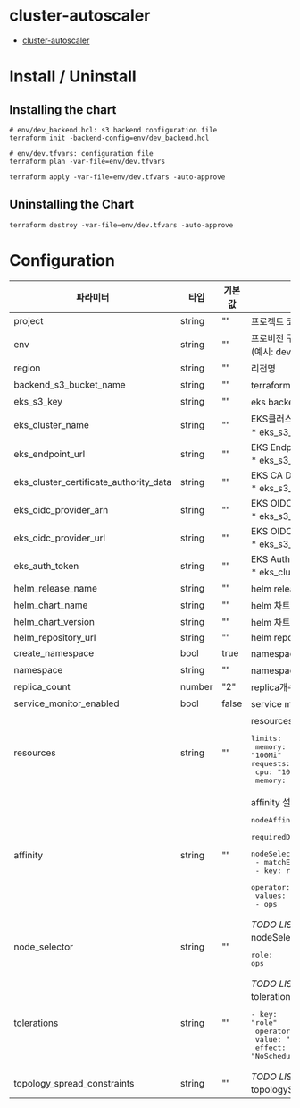# cluster-autoscaler

- [cluster-autoscaler](https://github.com/kubernetes/autoscaler/tree/master/charts/cluster-autoscaler)


# Install / Uninstall

## Installing the chart

```
# env/dev_backend.hcl: s3 backend configuration file
terraform init -backend-config=env/dev_backend.hcl

# env/dev.tfvars: configuration file
terraform plan -var-file=env/dev.tfvars

terraform apply -var-file=env/dev.tfvars -auto-approve
```

## Uninstalling the Chart

```
terraform destroy -var-file=env/dev.tfvars -auto-approve
```


# Configuration

|파라미터|타입|기본값|설명|
|--------|--------|--------|--------|
|project|string|""|프로젝트 코드명|
|env|string|""|프로비전 구성 환경 </br>(예시: dev, stg, qa, prod, ...)|
|region|string|""|리전명|
|backend_s3_bucket_name|string|""|terraform s3버킷명|
|eks_s3_key|string|""|eks backend에 대한 s3 키파일|
|eks_cluster_name|string|""|EKS클러스터명<br/>* eks_s3_key 설정시 자동 설정됨|
|eks_endpoint_url|string|""|EKS Endpoint URL<br/>* eks_s3_key 설정시 자동 설정됨|
|eks_cluster_certificate_authority_data|string|""|EKS CA Data<br/>* eks_s3_key 설정시 자동 설정됨|
|eks_oidc_provider_arn|string|""|EKS OIDC Provider ARN<br/>* eks_s3_key 설정시 자동 설정됨|
|eks_oidc_provider_url|string|""|EKS OIDC Provider URL<br/>* eks_s3_key 설정시 자동 설정됨|
|eks_auth_token|string|""|EKS Auth Token<br/>* eks_cluster_name 설정하면 자동 설정됨|
|helm_release_name|string|""|helm release명|
|helm_chart_name|string|""|helm 차트명|
|helm_chart_version|string|""|helm 차트버전|
|helm_repository_url|string|""|helm repository url|
|create_namespace|bool|true|namespace 생성여부|
|namespace|string|""|namespace명|
|replica_count|number|"2"|replica개수|
|service_monitor_enabled|bool|false|service monitor 설정여부|
|resources|string|""|resources 설정(yaml)<br/><pre>limits:<br/>  memory: "100Mi"<br/>requests:<br/>  cpu: "100m"<br/>  memory: "100Mi"</pre>|
|affinity|string|""|affinity 설정(yaml)<br/><pre>nodeAffinity:<br/>  requiredDuringSchedulingIgnoredDuringExecution:<br/>    nodeSelectorTerms:<br/>    - matchExpressions:<br/>      - key: role<br/>        operator: In<br/>        values:<br/>        - ops</pre>|
|node_selector|string|""|*TODO LIST*<br/>nodeSelect설정(yaml)<br/><pre>role: ops</pre>|
|tolerations|string|""|*TODO LIST*<br/>tolerations설정(yaml)<br/><pre>- key: "role"<br/>  operator: "Equal"<br/>  value: "ops"<br/>  effect: "NoSchedule"</pre>|
|topology_spread_constraints|string|""|*TODO LIST*<br/>topologySpreadConstraints설정(yaml)</br>|